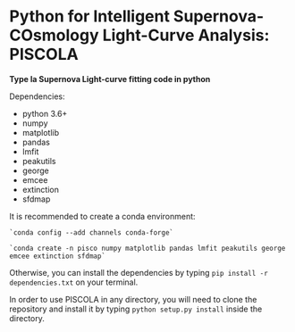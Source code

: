 # Python for Intelligent Supernova-COsmology Light-Curve Analysis: PISCOLA

**Type Ia Supernova Light-curve fitting code in python**

Dependencies:
  - python 3.6+
  - numpy
  - matplotlib
  - pandas
  - lmfit
  - peakutils
  - george
  - emcee
  - extinction
  - sfdmap
  
It is recommended to create a conda environment:

	`conda config --add channels conda-forge`

	`conda create -n pisco numpy matplotlib pandas lmfit peakutils george emcee extinction sfdmap`

Otherwise, you can install the dependencies by typing `pip install -r dependencies.txt` on your terminal.


In order to use PISCOLA in any directory, you will need to clone the repository and install it by typing `python setup.py install` inside the directory.
